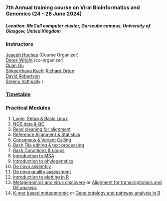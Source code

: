 ### **7th Annual training course on Viral Bioinformatics and Genomics (24 - 28 June 2024)**
##### **Location: McCall computer cluster, Garscube campus, University of Glasgow, United Kingdom**

### Instructors

[Joseph Hughes](https://www.gla.ac.uk/schools/infectionimmunity/staff/josephhughes/) (Course Organizer) \
[Derek Wright](https://www.gla.ac.uk/schools/infectionimmunity/staff/derekwright/) (co-organizer) \
[Quan Gu](https://www.gla.ac.uk/schools/infectionimmunity/staff/quangu/) \
[Srikeerthana Kuchi](https://www.gla.ac.uk/schools/infectionimmunity/staff/srikeerthanakuchi/) 
[Richard Orton](https://www.gla.ac.uk/schools/infectionimmunity/staff/richardorton/) \
[David Robertson](https://www.gla.ac.uk/schools/infectionimmunity/staff/davidrobertson/) \
[Sreenu Vattipally](https://www.gla.ac.uk/schools/infectionimmunity/staff/sreenuvattipally/) \


### [Timetable](/images/TimetableProposal.png)

### Practical Modules
1. [Login, Setup & Basic Linux](docs/Basic_Linux.md)
2. [NGS data & QC](docs/NGS_data.md)
3. [Read cleaning for alignment](docs/Read_cleaning.md)
4. [Reference Alignment & Statistics](docs/ReferenceAlignment.md)
5. [Consensus & Variant Calling](docs/VariantCalling.md)
6. [Bash File editing & text processing](docs/textFormatting.md)
7. [Bash Conditions & Loops](docs/conditions_loops.md)
8. [Introduction to MSA](docs/MSA.md)
9. [Introduction to phylogenetics](docs/Phylogenetics.md)
10. [De novo assembly](docs/DeNovoPracticals.md)
11. [De novo quality assessment](docs/QualityAssessment.md)
12. [Introduction to plotting in R](docs/plottingR.md)
14. [Metagenomics and virus discovery](docs/Metagenomics.md) or [Alignment for transcriptomics and DE analysis](docs/Transcriptomics.md)
15. [K-mer based metagenomic](docs/KmerMetagenomics.md) or [Gene ontology and pathway analysis in R](docs/GeneOntologyPathway.md)
